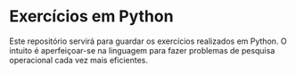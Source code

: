 # Exercícios em Python

Este repositório servirá para guardar os exercícios realizados em Python. O intuito é aperfeiçoar-se na linguagem para fazer problemas de pesquisa operacional cada vez mais eficientes.
